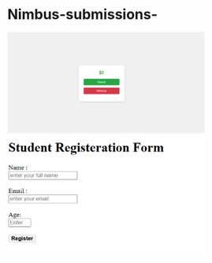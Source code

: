 # Nimbus-submissions-
<img src="/images/Practice 2.png" alt="Sorry" width="400">
<img src="/images/Practice 1.png" alt="Sorry" width="400">
